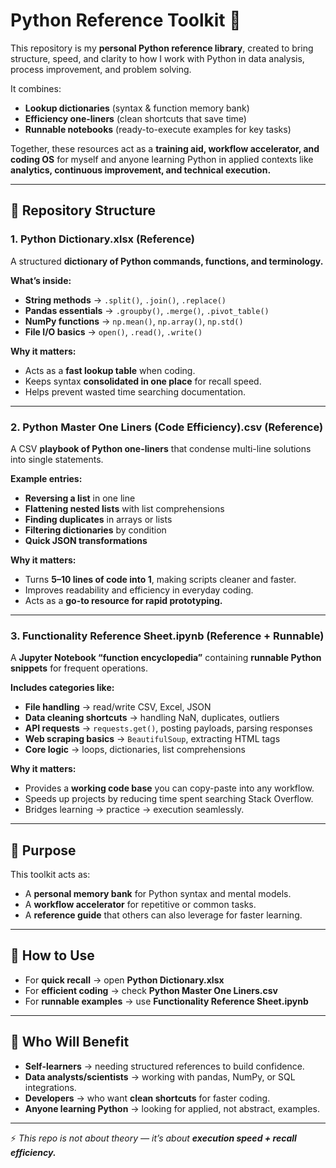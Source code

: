 # Python Reference Toolkit 📘  

This repository is my **personal Python reference library**, created to bring structure, speed, and clarity to how I work with Python in data analysis, process improvement, and problem solving.  

It combines:  
- **Lookup dictionaries** (syntax & function memory bank)  
- **Efficiency one-liners** (clean shortcuts that save time)  
- **Runnable notebooks** (ready-to-execute examples for key tasks)  

Together, these resources act as a **training aid, workflow accelerator, and coding OS** for myself and anyone learning Python in applied contexts like **analytics, continuous improvement, and technical execution.**  

---

## 📂 Repository Structure  

### 1. Python Dictionary.xlsx (Reference)  
A structured **dictionary of Python commands, functions, and terminology.**  

**What’s inside:**  
- **String methods** → `.split()`, `.join()`, `.replace()`  
- **Pandas essentials** → `.groupby()`, `.merge()`, `.pivot_table()`  
- **NumPy functions** → `np.mean()`, `np.array()`, `np.std()`  
- **File I/O basics** → `open()`, `.read()`, `.write()`  

**Why it matters:**  
- Acts as a **fast lookup table** when coding.  
- Keeps syntax **consolidated in one place** for recall speed.  
- Helps prevent wasted time searching documentation.  

---

### 2. Python Master One Liners (Code Efficiency).csv (Reference)  
A CSV **playbook of Python one-liners** that condense multi-line solutions into single statements.  

**Example entries:**  
- **Reversing a list** in one line  
- **Flattening nested lists** with list comprehensions  
- **Finding duplicates** in arrays or lists  
- **Filtering dictionaries** by condition  
- **Quick JSON transformations**  

**Why it matters:**  
- Turns **5–10 lines of code into 1**, making scripts cleaner and faster.  
- Improves readability and efficiency in everyday coding.  
- Acts as a **go-to resource for rapid prototyping.**  

---

### 3. Functionality Reference Sheet.ipynb (Reference + Runnable)  
A **Jupyter Notebook “function encyclopedia”** containing **runnable Python snippets** for frequent operations.  

**Includes categories like:**  
- **File handling** → read/write CSV, Excel, JSON  
- **Data cleaning shortcuts** → handling NaN, duplicates, outliers  
- **API requests** → `requests.get()`, posting payloads, parsing responses  
- **Web scraping basics** → `BeautifulSoup`, extracting HTML tags  
- **Core logic** → loops, dictionaries, list comprehensions  

**Why it matters:**  
- Provides a **working code base** you can copy-paste into any workflow.  
- Speeds up projects by reducing time spent searching Stack Overflow.  
- Bridges learning → practice → execution seamlessly.  

---

## 🎯 Purpose  

This toolkit acts as:  
- A **personal memory bank** for Python syntax and mental models.  
- A **workflow accelerator** for repetitive or common tasks.  
- A **reference guide** that others can also leverage for faster learning.  

---

## 🔑 How to Use  

- For **quick recall** → open **Python Dictionary.xlsx**  
- For **efficient coding** → check **Python Master One Liners.csv**  
- For **runnable examples** → use **Functionality Reference Sheet.ipynb**  

---

## 🚀 Who Will Benefit  

- **Self-learners** → needing structured references to build confidence.  
- **Data analysts/scientists** → working with pandas, NumPy, or SQL integrations.  
- **Developers** → who want **clean shortcuts** for faster coding.  
- **Anyone learning Python** → looking for applied, not abstract, examples.  

---

⚡ *This repo is not about theory — it’s about **execution speed + recall efficiency.***  
